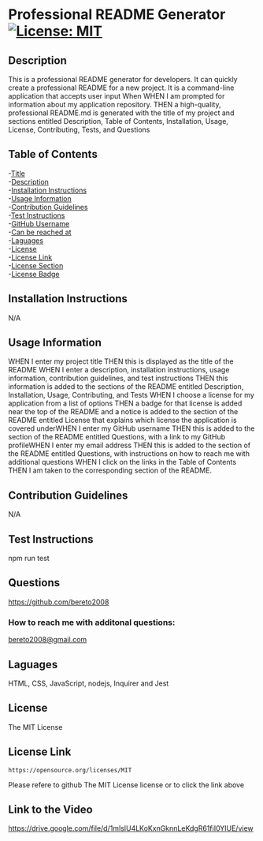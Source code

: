 # Professional README Generator <a id="title"></a> [![License: MIT](https://img.shields.io/badge/License-MIT-yellow.svg)](https://opensource.org/licenses/MIT) <a id="licenseBadge"></a>

  ## Description <a id="description"></a>
  This is a professional README generator for developers. It can quickly create a professional README for a new project. It is a command-line application that accepts user input When WHEN I am prompted for information about my application repository. THEN a high-quality, professional README.md is generated with the title of my project and sections entitled Description, Table of Contents, Installation, Usage, License, Contributing, Tests, and Questions

  ## Table of Contents
  -[Title](#title)  
-[Description](#description)  
-[Installation Instructions](#installationInstructions)  
-[Usage Information](#usage)  
-[Contribution Guidelines](#contribution)  
-[Test Instructions](#testInstructions)  
-[GitHub Username](#githubUsername)  
-[Can be reached at](#email)  
-[Laguages](#languages)  
-[License](#license)  
-[License Link](#licenseLink)  
-[License Section](#licenseSection)  
-[License Badge](#licenseBadge)

  ## Installation Instructions <a id="installationInstructions"></a>
  N/A

  ## Usage Information <a id="usage"></a>
  WHEN I enter my project title THEN this is displayed as the title of the README WHEN I enter a description, installation instructions, usage information, contribution guidelines, and test instructions THEN this information is added to the sections of the README entitled Description, Installation, Usage, Contributing, and Tests WHEN I choose a license for my application from a list of options THEN a badge for that license is added near the top of the README and a notice is added to the section of the README entitled License that explains which license the application is covered underWHEN I enter my GitHub username THEN this is added to the section of the README entitled Questions, with a link to my GitHub profileWHEN I enter my email address THEN this is added to the section of the README entitled Questions, with instructions on how to reach me with additional questions WHEN I click on the links in the Table of Contents THEN I am taken to the corresponding section of the README.

  ## Contribution Guidelines <a id="contribution"></a>
  N/A

  ## Test Instructions <a id="testInstructions"></a>
  npm run test

  ## Questions <a id="githubUsername"></a>
  https://github.com/bereto2008

  ### How to reach me with additonal questions: <a id="email"></a>
  bereto2008@gmail.com

  ## Laguages <a id="languages"></a>
  HTML, CSS, JavaScript, nodejs, Inquirer and Jest
  
  ## License <a id="license"></a>
  The MIT License

  ## License Link <a id="licenseLink"></a>
    https://opensource.org/licenses/MIT 

  Please refere to github The MIT License license or to click the link above

  ## Link to the Video
  https://drive.google.com/file/d/1mIslU4LKoKxnGknnLeKdgR61fiI0YIUE/view